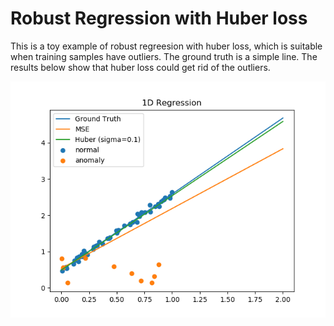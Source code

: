 # Robust Regression with Huber loss
This is a toy example of robust regreesion with huber loss, which is suitable 
when training samples have outliers. The ground truth is a simple line. The results
below show that huber loss could get rid of the outliers.

![result](regression_1d.png)